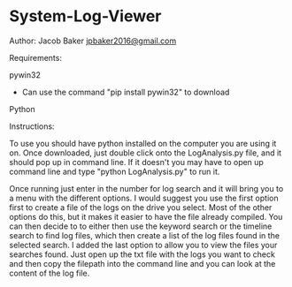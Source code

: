 # System-Log-Viewer
Author: Jacob Baker jpbaker2016@gmail.com

Requirements:

pywin32
 - Can use the command "pip install pywin32" to download

Python
 
 Instructions:

To use you should have python installed on the computer you are using it on. Once downloaded, just double click onto the LogAnalysis.py file, and it should pop up in command line. If it doesn't you may have to open up command line and type "python LogAnalysis.py" to run it.

Once running just enter in the number for log search and it will bring you to a menu with the different options. I would suggest you use the first option first to create a file of the logs on the drive you select. Most of the other options do this, but it makes it easier to have the file already compiled. You can then decide to to either then use the keyword search or the timeline search to find log files, which then create a list of the log files found in the selected search. I added the last option to allow you to view the files your searches found. Just open up the txt file with the logs you want to check and then copy the filepath into the command line and you can look at the content of the log file.

